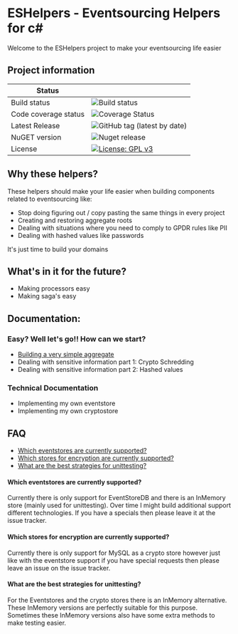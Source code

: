 # ESHelpers - Eventsourcing Helpers for c#
Welcome to the ESHelpers project to make your eventsourcing life easier

## Project information
| Status ||
|---|---|
| Build status  | ![Build status](https://github.com/weemen/ESHelpers/actions/workflows/cicd.yml/badge.svg?branch=master)  |
| Code coverage status | ![Coverage Status](https://coveralls.io/repos/github/weemen/ESHelpers/badge.svg?branch=master) |
| Latest Release  | ![GitHub tag (latest by date)](https://img.shields.io/github/v/tag/weemen/eshelpers)  |
| NuGET version  | ![Nuget release](https://img.shields.io/nuget/vpre/eshelpers)  |
| License | [![License: GPL v3](https://img.shields.io/badge/License-GPLv3-blue.svg)](https://www.gnu.org/licenses/gpl-3.0)|

## Why these helpers?
These helpers should make your life easier when building components related to eventsourcing like:

- Stop doing figuring out / copy pasting the same things in every project
- Creating and restoring aggregate roots
- Dealing with situations where you need to comply to GPDR rules like PII
- Dealing with hashed values like passwords

It's just time to build your domains

## What's in it for the future?
- Making processors easy
- Making saga's easy

## Documentation:
### Easy? Well let's go!! How can we start?
- [Building a very simple aggregate](docs/01-building-a-very-simple-aggregate.md)
- Dealing with sensitive information part 1: Crypto Schredding
- Dealing with sensitive information part 2: Hashed values

### Technical Documentation
- Implementing my own eventstore
- Implementing my own cryptostore

## FAQ
- [Which eventstores are currently supported?](#which-eventstores-are-currently-supported)
- [Which stores for encryption are currently supported?](#which-stores-for-encryption-are-currently-supported)
- [What are the best strategies for unittesting?](#What-are-the-best-strategies-for-unittesting)

#### Which eventstores are currently supported?
Currently there is only support for EventStoreDB and there is 
an InMemory store (mainly used for unittesting). Over time I
might build additional support different technologies. If you
have a specials then please leave it at the issue tracker.

#### Which stores for encryption are currently supported?
Currently there is only support for MySQL as a crypto store
however just like with the eventstore support if you have special
requests then please leave an issue on the issue tracker.

#### What are the best strategies for unittesting?
For the Eventstores and the crypto stores there is an InMemory 
alternative. These InMemory versions are perfectly suitable for
this purpose. Sometimes these InMemory versions also have some
extra methods to make testing easier.
